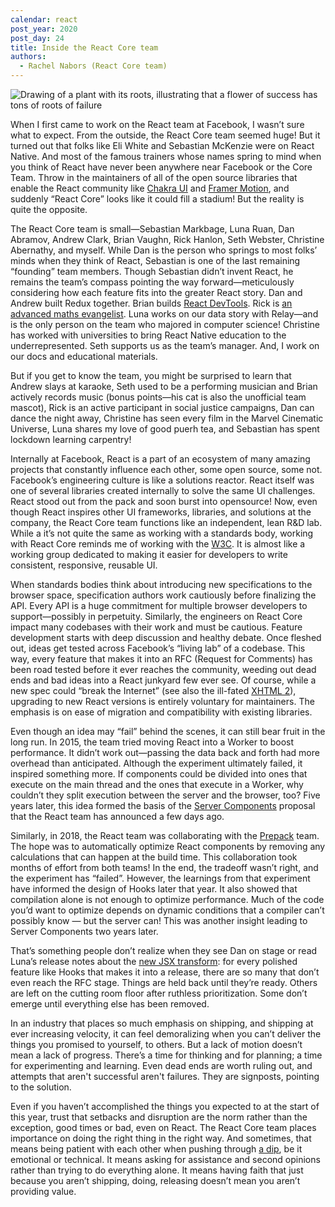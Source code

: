 ```yaml
---
calendar: react
post_year: 2020
post_day: 24
title: Inside the React Core team
authors:
  - Rachel Nabors (React Core team)
---
```

![Drawing of a plant with its roots, illustrating that a flower of success has tons of roots of failure](https://i.ibb.co/tmXN0bB/jgat011e.jpg)

When I first came to work on the React team at Facebook, I wasn’t sure what to expect. From the outside, the React Core team seemed huge! But it turned out that folks like Eli White and Sebastian McKenzie were on React Native. And most of the famous trainers whose names spring to mind when you think of React have never been anywhere near Facebook or the Core Team. Throw in the maintainers of all of the open source libraries that enable the React community like [Chakra UI](https://chakra-ui.com/) and [Framer Motion](https://www.framer.com/api/motion), and suddenly “React Core” looks like it could fill a stadium! But the reality is quite the opposite.

The React Core team is small—Sebastian Markbage, Luna Ruan, Dan Abramov, Andrew Clark, Brian Vaughn, Rick Hanlon, Seth Webster, Christine Abernathy, and myself. While Dan is the person who springs to most folks’ minds when they think of React, Sebastian is one of the last remaining “founding” team members. Though Sebastian didn’t invent React, he remains the team’s compass pointing the way forward—meticulously considering how each feature fits into the greater React story. Dan and Andrew built Redux together. Brian builds [React DevTools](https://react-devtools-tutorial.now.sh/). Rick is [an advanced maths evangelist](http://www.thisismath.org/). Luna works on our data story with Relay—and is the only person on the team who majored in computer science! Christine has worked with universities to bring React Native education to the underrepresented. Seth supports us as the team’s manager. And, I work on our docs and educational materials.

But if you get to know the team, you might be surprised to learn that Andrew slays at karaoke, Seth used to be a performing musician and Brian actively records music (bonus points—his cat is also the unofficial team mascot), Rick is an active participant in social justice campaigns, Dan can dance the night away, Christine has seen every film in the Marvel Cinematic Universe, Luna shares my love of good puerh tea, and Sebastian has spent lockdown learning carpentry!

Internally at Facebook, React is a part of an ecosystem of many amazing projects that constantly influence each other, some open source, some not. Facebook’s engineering culture is like a solutions reactor. React itself was one of several libraries created internally to solve the same UI challenges. React stood out from the pack and soon burst into opensource! Now, even though React inspires other UI frameworks, libraries, and solutions at the company, the React Core team functions like an independent, lean R&D lab. While a it’s not quite the same as working with a standards body, working with React Core reminds me of working with the [W3C](https://www.w3.org/). It is almost like a working group dedicated to making it easier for developers to write consistent, responsive, reusable UI.

When standards bodies think about introducing new specifications to the browser space, specification authors work cautiously before finalizing the API. Every API is a huge commitment for multiple browser developers to support—possibly in perpetuity. Similarly, the engineers on React Core impact many codebases with their work and must be cautious. Feature development starts with deep discussion and healthy debate. Once fleshed out, ideas get tested across Facebook’s “living lab” of a codebase. This way, every feature that makes it into an RFC (Request for Comments) has been road tested before it ever reaches the community, weeding out dead ends and bad ideas into a React junkyard few ever see. Of course, while a new spec could “break the Internet” (see also the ill-fated [XHTML 2](https://en.wikipedia.org/wiki/XHTML#XHTML_2.0)), upgrading to new React versions is entirely voluntary for maintainers. The emphasis is on ease of migration and compatibility with existing libraries.

Even though an idea may “fail” behind the scenes, it can still bear fruit in the long run. In 2015, the team tried moving React into a Worker to boost performance. It didn’t work out—passing the data back and forth had more overhead than anticipated. Although the experiment ultimately failed, it inspired something more. If components could be divided into ones that execute on the main thread and the ones that execute in a Worker, why couldn’t they split execution between the server and the browser, too? Five years later, this idea formed the basis of the [Server Components](https://reactjs.org/server-components) proposal that the React team has announced a few days ago.

Similarly, in 2018, the React team was collaborating with the [Prepack](https://prepack.io/) team. The hope was to automatically optimize React components by removing any calculations that can happen at the build time. This collaboration took months of effort from both teams! In the end, the tradeoff wasn’t right, and the experiment has “failed”. However, the learnings from that experiment have informed the design of Hooks later that year. It also showed that compilation alone is not enough to optimize performance. Much of the code you’d want to optimize depends on dynamic conditions that a compiler can’t possibly know — but the server can! This was another insight leading to Server Components two years later.

That’s something people don’t realize when they see Dan on stage or read Luna’s release notes about the [new JSX transform](https://reactjs.org/blog/2020/09/22/introducing-the-new-jsx-transform.html): for every polished feature like Hooks that makes it into a release, there are so many that don’t even reach the RFC stage. Things are held back until they’re ready. Others are left on the cutting room floor after ruthless prioritization. Some don’t emerge until everything else has been removed.

In an industry that places so much emphasis on shipping, and shipping at ever increasing velocity, it can feel demoralizing when you can’t deliver the things you promised to yourself, to others. But a lack of motion doesn’t mean a lack of progress. There’s a time for thinking and for planning; a time for experimenting and learning. Even dead ends are worth ruling out, and attempts that aren't successful aren't failures. They are signposts, pointing to the solution.

Even if you haven’t accomplished the things you expected to at the start of this year, trust that setbacks and disruption are the norm rather than the exception, good times or bad, even on React. The React Core team places importance on doing the right thing in the right way. And sometimes, that means being patient with each other when pushing through [a dip](https://en.wikipedia.org/wiki/The_Dip), be it emotional or technical. It means asking for assistance and second opinions rather than trying to do everything alone. It means having faith that just because you aren’t shipping, doing, releasing doesn’t mean you aren’t providing value.
